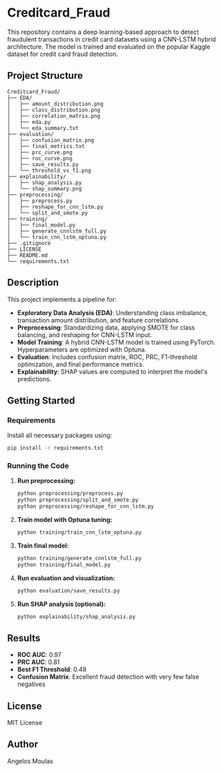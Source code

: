 # Creditcard\_Fraud

This repository contains a deep learning-based approach to detect fraudulent transactions in credit card datasets using a CNN-LSTM hybrid architecture. The model is trained and evaluated on the popular Kaggle dataset for credit card fraud detection.

## Project Structure

```
Creditcard_Fraud/
├── EDA/
│   ├── amount_distribution.png
│   ├── class_distribution.png
│   ├── correlation_matrix.png
│   ├── eda.py
│   └── eda_summary.txt
├── evaluation/
│   ├── confusion_matrix.png
│   ├── final_metrics.txt
│   ├── prc_curve.png
│   ├── roc_curve.png
│   ├── save_results.py
│   └── threshold_vs_f1.png
├── explainability/
│   ├── shap_analysis.py
│   └── shap_summary.png
├── preprocessing/
│   ├── preprocess.py
│   ├── reshape_for_cnn_lstm.py
│   └── split_and_smote.py
├── training/
│   ├── final_model.py
│   ├── generate_cnnlstm_full.py
│   └── train_cnn_lstm_optuna.py
├── .gitignore
├── LICENSE
├── README.md
└── requirements.txt
```

## Description

This project implements a pipeline for:

* **Exploratory Data Analysis (EDA)**: Understanding class imbalance, transaction amount distribution, and feature correlations.
* **Preprocessing**: Standardizing data, applying SMOTE for class balancing, and reshaping for CNN-LSTM input.
* **Model Training**: A hybrid CNN-LSTM model is trained using PyTorch. Hyperparameters are optimized with Optuna.
* **Evaluation**: Includes confusion matrix, ROC, PRC, F1-threshold optimization, and final performance metrics.
* **Explainability**: SHAP values are computed to interpret the model's predictions.

## Getting Started

### Requirements

Install all necessary packages using:

```bash
pip install -r requirements.txt
```

### Running the Code

1. **Run preprocessing:**

   ```bash
   python preprocessing/preprocess.py
   python preprocessing/split_and_smote.py
   python preprocessing/reshape_for_cnn_lstm.py
   ```

2. **Train model with Optuna tuning:**

   ```bash
   python training/train_cnn_lstm_optuna.py
   ```

3. **Train final model:**

   ```bash
   python training/generate_cnnlstm_full.py
   python training/final_model.py
   ```

4. **Run evaluation and visualization:**

   ```bash
   python evaluation/save_results.py
   ```

5. **Run SHAP analysis (optional):**

   ```bash
   python explainability/shap_analysis.py
   ```

## Results

* **ROC AUC**: 0.97
* **PRC AUC**: 0.81
* **Best F1 Threshold**: 0.48
* **Confusion Matrix**: Excellent fraud detection with very few false negatives

## License

MIT License

## Author

Angelos Moulas
